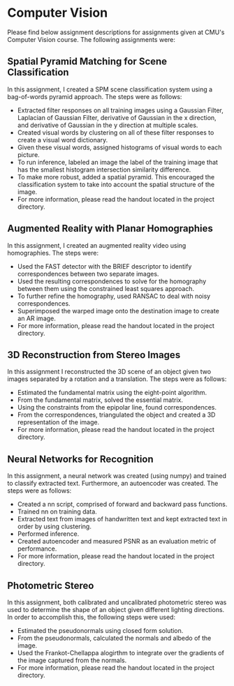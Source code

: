 # Computer Vision 
Please find below assignment descriptions for assignments given at CMU's Computer Vision course.  The following assignments were:

## Spatial Pyramid Matching for Scene Classification
In this assignment, I created a SPM scene classification system using a bag-of-words pyramid approach. The steps were as follows:
- Extracted filter responses on all training images using a Gaussian Filter, Laplacian of Gaussian Filter, derivative of Gaussian in the x direction, and derivative of Gaussian in the y direction at multiple scales.
- Created visual words by clustering on all of these filter responses to create a visual word dictionary.
- Given these visual words, assigned histograms of visual words to each picture.
- To run inference, labeled an image the label of the training image that has the smallest histogram intersection similarity difference.
- To make more robust, added a spatial pyramid.  This encouraged the classification system to take into account the spatial structure of the image.
- For more information, please read the handout located in the project directory.

## Augmented Reality with Planar Homographies
In this assignment, I created an augmented reality video using homographies.  The steps were:
- Used the FAST detector with the BRIEF descriptor to identify correspondences between two separate images.
- Used the resulting correspondences to solve for the homography between them using the constrained least squares approach.
- To further refine the homography, used RANSAC to deal with noisy correspondences. 
- Superimposed the warped image onto the destination image to create an AR image.
- For more information, please read the handout located in the project directory. 

## 3D Reconstruction from Stereo Images
In this assignment I reconstructed the 3D scene of an object given two images separated by a rotation and a translation. The steps were as follows:
- Estimated the fundamental matrix using the eight-point algorithm.
- From the fundamental matrix, solved the essential matrix.
- Using the constraints from the epipolar line, found correspondences.
- From the correspondences, triangulated the object and created a 3D representation of the image.
- For more information, please read the handout located in the project directory.

## Neural Networks for Recognition
In this assignment, a neural network was created (using numpy) and trained to classify extracted text. Furthermore, an autoencoder was created.  The steps were as follows:
- Created a nn script, comprised of forward and backward pass functions.
- Trained nn on training data.
- Extracted text from images of handwritten text and kept extracted text in order by using clustering.
- Performed inference. 
- Created autoencoder and measured PSNR as an evaluation metric of performance. 
- For more information, please read the handout located in the project directory.

## Photometric Stereo 
In this assignment, both calibrated and uncalibrated photometric stereo was used to determine the shape of an object given different lighting directions. In order to accomplish this, the following steps were used:
- Estimated the pseudonormals using closed form solution.
- From the pseudonormals, calculated the normals and albedo of the image.
- Used the Frankot-Chellappa alogirthm to integrate over the gradients of the image captured from the normals. 
- For more information, please read the handout located in the project directory.
